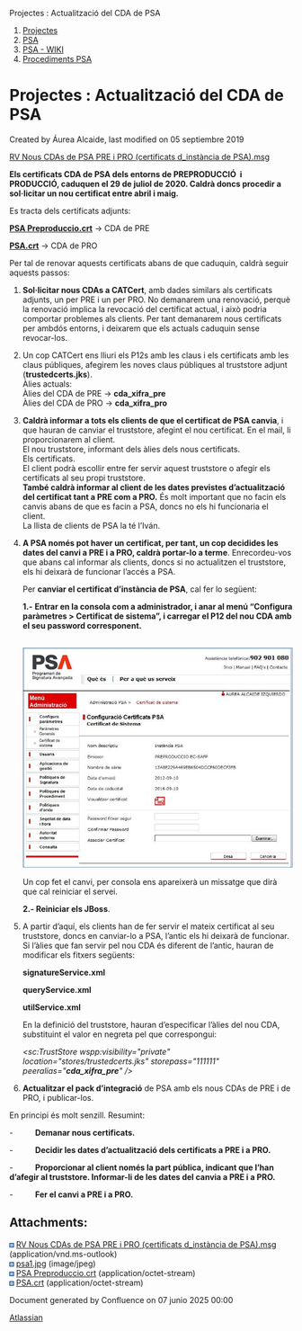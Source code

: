 Projectes : Actualització del CDA de PSA  

1.  [Projectes](index.md)
2.  [PSA](PSA_24216342.md)
3.  [PSA - WIKI](PSA---WIKI_24216306.md)
4.  [Procediments PSA](Procediments-PSA_24216373.md)

Projectes : Actualització del CDA de PSA
========================================

Created by Áurea Alcaide, last modified on 05 septiembre 2019

[RV Nous CDAs de PSA PRE i PRO (certificats d\_instància de PSA).msg](attachments/24216375/24216376.msg)

  

**Els certificats CDA de PSA dels entorns de PREPRODUCCIÓ  i PRODUCCIÓ, caduquen el 29 de juliol de 2020. Caldrà doncs procedir a sol·licitar un nou certificat entre abril i maig.**

Es tracta dels certificats adjunts:

**[PSA Preproduccio.crt](attachments/24216375/26318890.crt)** -> CDA de PRE

****[PSA.crt](attachments/24216375/26318891.crt)**** -> CDA de PRO

Per tal de renovar aquests certificats abans de que caduquin, caldrà seguir aquests passos:

1.  **Sol·licitar nous CDAs a CATCert**, amb dades similars als certificats adjunts, un per PRE i un per PRO. No demanarem una renovació, perquè la renovació implica la revocació del certificat actual, i això podria comportar problemes als clients. Per tant demanarem nous certificats per ambdós entorns, i deixarem que els actuals caduquin sense revocar-los.  
      
    
2.  Un cop CATCert ens lliuri els P12s amb les claus i els certificats amb les claus públiques, afegirem les noves claus públiques al truststore adjunt (**trustedcerts.jks**).  
    Àlies actuals:  
    Àlies del CDA de PRE -> **cda\_xifra\_pre**  
    Àlies del CDA de PRO -> **cda\_xifra\_pro**  
      
    
3.  **Caldrà informar a tots els clients de que el certificat de PSA canvia**, i que hauran de canviar el truststore, afegint el nou certificat. En el mail, li proporcionarem al client.  
    El nou truststore, informant dels àlies dels nous certificats.  
    Els certificats.  
    El client podrà escollir entre fer servir aquest truststore o afegir els certificats al seu propi truststore.  
    **També caldrà informar al client de les dates previstes d’actualització del certificat tant a PRE com a PRO.** És molt important que no facin els canvis abans de que es facin a PSA, doncs no els hi funcionaria el client.  
    La llista de clients de PSA la té l’Iván.  
      
    
4.  **A PSA només pot haver un certificat, per tant, un cop decidides les dates del canvi a PRE i a PRO, caldrà portar-lo a terme**. Enrecordeu-vos que abans cal informar als clients, doncs si no actualitzen el truststore, els hi deixarà de funcionar l’accés a PSA.  
    
    Per **canviar el certificat d’instància de PSA**, cal fer lo següent:
    
    **1.-** **Entrar en la consola com a administrador, i anar al menú “Configura paràmetres > Certificat de sistema”, i carregar el P12 del nou CDA amb el seu password corresponent.**
    
     ![](attachments/24216375/26318888.jpg)
    
    Un cop fet el canvi, per consola ens apareixerà un missatge que dirà que cal reiniciar el servei.
    
    **2.- Reiniciar els JBoss**.
    
5.  A partir d’aquí, els clients han de fer servir el mateix certificat al seu truststore, doncs en canviar-lo a PSA, l’antic els hi deixarà de funcionar.  
    Si l’àlies que fan servir pel nou CDA és diferent de l’antic, hauran de modificar els fitxers següents:
    
    **signatureService.xml**
    
    **queryService.xml**
    
    **utilService.xml**
    
    En la definició del truststore, hauran d’especificar l’àlies del nou CDA, substituint el valor en negreta pel que correspongui:
    
    _<sc:TrustStore wspp:visibility="private" location="stores/trustedcerts.jks" storepass="111111" peeralias="**cda\_xifra\_pre**" />_
    
6.  **Actualitzar el pack d’integració** de PSA amb els nous CDAs de PRE i de PRO, i publicar-los.

En principi és molt senzill. Resumint:

\-          **Demanar nous certificats.**

\-          **Decidir les dates d’actualització dels certificats a PRE i a PRO.**

\-          **Proporcionar al client només la part pública, indicant que l’han d’afegir al truststore. Informar-li de les dates del canvia a PRE i a PRO.**

\-          **Fer el canvi a PRE i a PRO.**

  

Attachments:
------------

![](images/icons/bullet_blue.gif) [RV Nous CDAs de PSA PRE i PRO (certificats d\_instància de PSA).msg](attachments/24216375/24216376.msg) (application/vnd.ms-outlook)  
![](images/icons/bullet_blue.gif) [psa1.jpg](attachments/24216375/26318888.jpg) (image/jpeg)  
![](images/icons/bullet_blue.gif) [PSA Preproduccio.crt](attachments/24216375/26318890.crt) (application/octet-stream)  
![](images/icons/bullet_blue.gif) [PSA.crt](attachments/24216375/26318891.crt) (application/octet-stream)  

Document generated by Confluence on 07 junio 2025 00:00

[Atlassian](http://www.atlassian.com/)